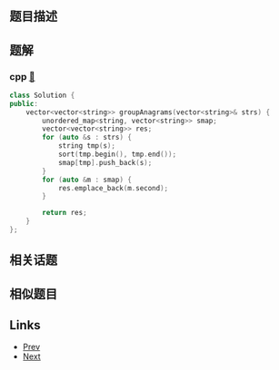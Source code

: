 
# [](https://leetcode-cn.com/problems/group-anagrams)

## 题目描述



## 题解

### cpp [🔗](group-anagrams.cpp) 
```cpp
class Solution {
public:
    vector<vector<string>> groupAnagrams(vector<string>& strs) {
        unordered_map<string, vector<string>> smap;
        vector<vector<string>> res;
        for (auto &s : strs) {
            string tmp(s);
            sort(tmp.begin(), tmp.end());
            smap[tmp].push_back(s);
        }
        for (auto &m : smap) {
            res.emplace_back(m.second);
        }

        return res;        
    }
};
```


## 相关话题



## 相似题目



## Links

- [Prev](../rotate-image/README.md) 
- [Next](../powx-n/README.md) 

